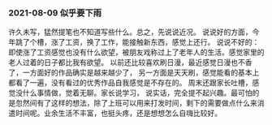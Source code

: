 ### 2021-08-09  似乎要下雨
许久未写，猛然提笔也不知道写些什么。总之，先说说近况。
说说好的方面，今年跳了个槽，涨了工资，换了工作，能接触新东西，感觉上还行。 说说不好的：即使涨了工资感觉也没有什么欲望，被朋友戏称过上了老年人的生活。感觉家里的老人过着的日子都比我有欲望。 以前还比较喜欢刷日漫，最近感觉日漫也不香了，一方面好的作品确实是越来越少了， 另一方面是天天刷，感觉能看的基本上都看了一遍，没有看过的优秀作品自我感觉是不存在的。 周末还跟家长吐槽，感觉没什么事情做，觉着无聊。家长说学习， 说实话，完全提不起兴趣。最可怕的是忽然间有了这样的想法，除了上班可以用来打发时间，剩下的需要做点什么来消遣时间呢。业余生活不丰富，也挺头疼，还是想想怎么自嗨比较好。
